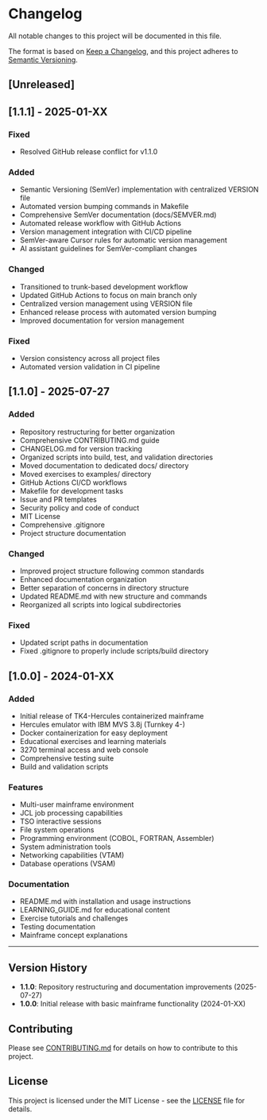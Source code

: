 # Changelog

All notable changes to this project will be documented in this file.

The format is based on [Keep a Changelog](https://keepachangelog.com/en/1.0.0/),
and this project adheres to [Semantic Versioning](https://semver.org/spec/v2.0.0.html).

## [Unreleased]

## [1.1.1] - 2025-01-XX

### Fixed
- Resolved GitHub release conflict for v1.1.0

### Added
- Semantic Versioning (SemVer) implementation with centralized VERSION file
- Automated version bumping commands in Makefile
- Comprehensive SemVer documentation (docs/SEMVER.md)
- Automated release workflow with GitHub Actions
- Version management integration with CI/CD pipeline
- SemVer-aware Cursor rules for automatic version management
- AI assistant guidelines for SemVer-compliant changes

### Changed
- Transitioned to trunk-based development workflow
- Updated GitHub Actions to focus on main branch only
- Centralized version management using VERSION file
- Enhanced release process with automated version bumping
- Improved documentation for version management

### Fixed
- Version consistency across all project files
- Automated version validation in CI pipeline

## [1.1.0] - 2025-07-27

### Added
- Repository restructuring for better organization
- Comprehensive CONTRIBUTING.md guide
- CHANGELOG.md for version tracking
- Organized scripts into build, test, and validation directories
- Moved documentation to dedicated docs/ directory
- Moved exercises to examples/ directory
- GitHub Actions CI/CD workflows
- Makefile for development tasks
- Issue and PR templates
- Security policy and code of conduct
- MIT License
- Comprehensive .gitignore
- Project structure documentation

### Changed
- Improved project structure following common standards
- Enhanced documentation organization
- Better separation of concerns in directory structure
- Updated README.md with new structure and commands
- Reorganized all scripts into logical subdirectories

### Fixed
- Updated script paths in documentation
- Fixed .gitignore to properly include scripts/build directory

## [1.0.0] - 2024-01-XX

### Added
- Initial release of TK4-Hercules containerized mainframe
- Hercules emulator with IBM MVS 3.8j (Turnkey 4-)
- Docker containerization for easy deployment
- Educational exercises and learning materials
- 3270 terminal access and web console
- Comprehensive testing suite
- Build and validation scripts

### Features
- Multi-user mainframe environment
- JCL job processing capabilities
- TSO interactive sessions
- File system operations
- Programming environment (COBOL, FORTRAN, Assembler)
- System administration tools
- Networking capabilities (VTAM)
- Database operations (VSAM)

### Documentation
- README.md with installation and usage instructions
- LEARNING_GUIDE.md for educational content
- Exercise tutorials and challenges
- Testing documentation
- Mainframe concept explanations

---

## Version History

- **1.1.0**: Repository restructuring and documentation improvements (2025-07-27)
- **1.0.0**: Initial release with basic mainframe functionality (2024-01-XX)

## Contributing

Please see [CONTRIBUTING.md](CONTRIBUTING.md) for details on how to contribute to this project.

## License

This project is licensed under the MIT License - see the [LICENSE](LICENSE) file for details. 